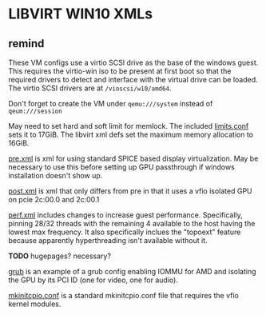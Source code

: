 # LIBVIRT WIN10 XMLs

## remind

These VM configs use a virtio SCSI drive as the base of the windows guest. This
requires the virtio-win iso to be present at first boot so that the required
drivers to detect and interface with the virtual drive can be loaded. The virtio
SCSI drivers are at `/vioscsi/w10/amd64`.

Don't forget to create the VM under `qemu:///system` instead of `qeum:///session`

May need to set hard and soft limit for memlock. The included
[limits.conf](./etc/security/limits.conf) sets it to 17GiB. The libvirt xml defs
set the maximum memory allocation to 16GiB.

[pre.xml]( ./pre.xml ) is xml for using standard SPICE based display virtualization. May be
necessary to use this before setting up GPU passthrough if windows installation
doesn't show up.

[post.xml]( ./post.xml ) is xml that only differs from pre in that it uses a
vfio isolated GPU on pcie 2c:00.0 and 2c:00.1

[perf.xml]( ./perf.xml) includes changes to increase guest
performance. Specifically, pinning 28/32 threads with the remaining 4 available
to the host having the lowest max frequency. It also specifically inclues the
"topoext" feature because apparently hyperthreading isn't available without it.

**TODO** hugepages? necessary?

[grub]( ./etc/default/grub ) is an example of a grub config enabling IOMMU for AMD and
isolating the GPU by its PCI ID (one for video, one for audio).

[mkinitcpio.conf]( ./etc/mkinitcpio.conf) is a standard mkinitcpio.conf file that
requires the vfio kernel modules.
